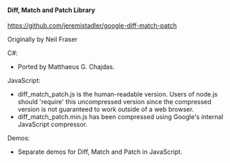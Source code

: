 #### Diff, Match and Patch Library
https://github.com/jeremistadler/google-diff-match-patch

Originally by Neil Fraser

C#:
* Ported by Matthaeus G. Chajdas.

JavaScript:
* diff_match_patch.js is the human-readable version.
  Users of node.js should 'require' this uncompressed version since the
  compressed version is not guaranteed to work outside of a web browser.
* diff_match_patch.min.js has been compressed using Google's internal JavaScript compressor.


Demos:
* Separate demos for Diff, Match and Patch in JavaScript.
